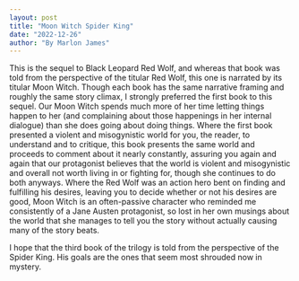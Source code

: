 ```yaml
---
layout: post
title: "Moon Witch Spider King"
date: "2022-12-26"
author: "By Marlon James"
---
```


This is the sequel to Black Leopard Red Wolf, and whereas that book was told from the perspective of the titular Red Wolf, this one is narrated by its titular Moon Witch. Though each book has the same narrative framing and roughly the same story climax, I strongly preferred the first book to this sequel. Our Moon Witch spends much more of her time letting things happen to her (and complaining about those happenings in her internal dialogue) than she does going about doing things. Where the first book presented a violent and misogynistic world for you, the reader, to understand and to critique, this book presents the same world and proceeds to comment about it nearly constantly, assuring you again and again that our protagonist believes that the world is violent and misogynistic and overall not worth living in or fighting for, though she continues to do both anyways. Where the Red Wolf was an action hero bent on finding and fulfilling his desires, leaving you to decide whether or not his desires are good, Moon Witch is an often-passive character who reminded me consistently of a Jane Austen protagonist, so lost in her own musings about the world that she manages to tell you the story without actually causing many of the story beats.

I hope that the third book of the trilogy is told from the perspective of the Spider King. His goals are the ones that seem most shrouded now in mystery.
